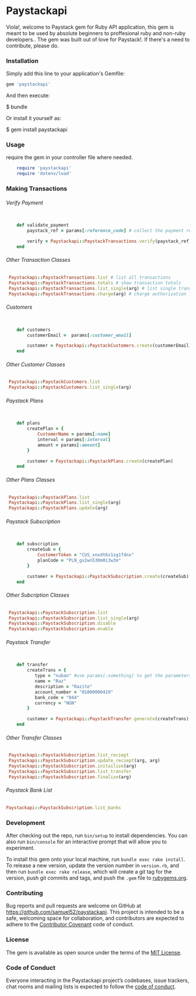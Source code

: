 # Paystackapi
Viola!, welcome to Paystack gem for Ruby API application, this gem is meant to be used by absolute beginners to proffesional ruby and non-ruby developers.. The gem was built out of love for Paystack!. If there's a need to contribute, please do.

### Installation

Simply add this line to your application's Gemfile:

```ruby
gem 'paystackapi'
```

And then execute:

$ bundle

Or install it yourself as:

$ gem install paystackapi

### Usage

require the gem in your controller file where needed.

```ruby
	require 'paystackapi'
	require 'dotenv/load'
```

### Making Transactions

###### Verify Payment

```ruby

	def validate_payment
		paystack_ref = params[:reference_code] # collect the payment ref after initializing payment from the frontend

		verify = Paystackapi::PaystackTransactions.verify(paystack_ref)# vola! thats all
	end
```
###### Other Transaction Classes

```ruby
 Paystackapi::PaystackTransactions.list # list all transactions
 Paystackapi::PaystackTransactions.totals # show transaction totals
 Paystackapi::PaystackTransactions.list_single(arg) # list single transaction
 Paystackapi::PaystackTransactions.charge(arg) # charge authorization from card
```
###### Customers

```ruby

	def customers
		customerEmail =  params[:customer_email]

		customer = Paystackapi::PaystackCustomers.create(customerEmail)
	end
```
###### Other Customer Classes

```ruby
 Paystackapi::PaystackCustomers.list
 Paystackapi::PaystackCustomers.list_single(arg)
```
###### Paystack Plans

```ruby

	def plans
		createPlan = {
			CustomerName = params[:name]
			interval = params[:interval]
			amount = params[:amount]
		}

		customer = Paystackapi::PaystackPlans.create(createPlan)
	end
```
###### Other Plans Classes

```ruby
 Paystackapi::PaystackPlans.list
 Paystackapi::PaystackPlans.list_single(arg)
 Paystackapi::PaystackPlans.update(arg)
 ```
###### Paystack Subscription
```ruby

	def subscription
		createSub = {
			CustomerToken = "CUS_xnxdt6s1zg1f4nx"
			planCode = "PLN_gx2wn530m0i3w3m"
		}

		customer = Paystackapi::PaystackSubscription.create(createSub)
	end
```
###### Other Subcription Classes

```ruby
 Paystackapi::PaystackSubscription.list
 Paystackapi::PaystackSubscription.list_single(arg)
 Paystackapi::PaystackSubscription.disable
 Paystackapi::PaystackSubscription.enable
 ```
###### Paystack Transfer
```ruby

	def transfer
		createTrans = {
		   type = "nuban" #use params[:something] to get the parameters from your endpoint
		   name = "Raz"
		   description = "Razite"
		   account_number = "01000000419"
		   bank_code = "044"
		   currency = "NGN"
		}

		customer = Paystackapi::PaystackTransfer.generate(createTrans)
	end
```
###### Other Transfer Classes

```ruby
 Paystackapi::PaystackSubscription.list_reciept
 Paystackapi::PaystackSubscription.update_reciept(arg, arg)
 Paystackapi::PaystackSubscription.initailize(arg)
 Paystackapi::PaystackSubscription.list_transfer
 Paystackapi::PaystackSubscription.finalize(arg)

 ```
###### Paystack Bank List
```ruby
Paystackapi::PaystackSubscription.list_banks
```


### Development

After checking out the repo, run `bin/setup` to install dependencies. You can also run `bin/console` for an interactive prompt that will allow you to experiment.

To install this gem onto your local machine, run `bundle exec rake install`. To release a new version, update the version number in `version.rb`, and then run `bundle exec rake release`, which will create a git tag for the version, push git commits and tags, and push the `.gem` file to [rubygems.org](https://rubygems.org).

### Contributing

Bug reports and pull requests are welcome on GitHub at https://github.com/samuel52/paystackapi. This project is intended to be a safe, welcoming space for collaboration, and contributors are expected to adhere to the [Contributor Covenant](http://contributor-covenant.org) code of conduct.

### License

The gem is available as open source under the terms of the [MIT License](https://opensource.org/licenses/MIT).

### Code of Conduct

Everyone interacting in the Paystackapi project’s codebases, issue trackers, chat rooms and mailing lists is expected to follow the [code of conduct](https://github.com/[USERNAME]/paystackapi/blob/master/CODE_OF_CONDUCT.md).

